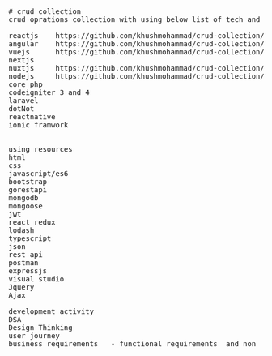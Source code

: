<pre>
# crud collection
crud oprations collection with using below list of tech and framworks  on my skills

reactjs    https://github.com/khushmohammad/crud-collection/tree/main/crud/reactjs/react-simple-crud
angular    https://github.com/khushmohammad/crud-collection/tree/main/crud/angular/angular-simple-crud
vuejs      https://github.com/khushmohammad/crud-collection/tree/main/crud/vue
nextjs
nuxtjs     https://github.com/khushmohammad/crud-collection/tree/main/crud/nuxtjs-concept
nodejs     https://github.com/khushmohammad/crud-collection/tree/main/crud/nodejs/nodejs-curd-student
core php
codeigniter 3 and 4
laravel
dotNot
reactnative
ionic framwork


using resources 
html
css
javascript/es6
bootstrap
gorestapi
mongodb
mongoose
jwt
react redux
lodash
typescript
json
rest api
postman
expressjs
visual studio
Jquery 
Ajax

development activity
DSA
Design Thinking
user journey
business requirements   - functional requirements  and non  functional requirements



</pre>


